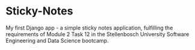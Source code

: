 # Sticky-Notes
My first Django app - a simple sticky notes application, fulfilling the requirements of Module 2 Task 12 in the Stellenbosch University Software Engineering and Data Science bootcamp. 
